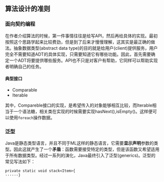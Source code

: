 ## 算法设计的准则
### 面向契约编程

在作者介绍算法的时候，第一件事情往往是给写API，然后再给具体的实现。最初按照这个思路学起来比较费劲，但是到了后来才慢慢理解，这其实是最正确的做法。抽象数据类型(abstract data type)的目的就是给用户(client)提供服务，用户完全不需要知道ADT的具体实现，只需要知道它有哪些功能。因此，首先需要确定一个ADT将要提供哪些服务。API也不只是对客户有帮助，它同样可以帮助实现者明确自己的任务。

#### 典型接口
* Comparable
* Iterable

其中，Compareble接口的实现，是希望传入的对象能够相互比较，而Iterable相当于一个语法糖，相关类在实现的时候需要实现hasNext(),isEmpty()。这样便可以使用`foreach`操作数据。


### 泛型

Java是静态类型语言，并且不同于ML这样的静态语言，它需要**显示声明**参数的类型。因此这就产生了一个**矛盾**：函数需要接受特定的类型，但是该函数又希望适用于所有数据类型。经过一系列的演化，Java最终引入了泛型(generics)。泛型的常见写法如下：

```
private static void stack<Item>{
······}
```







